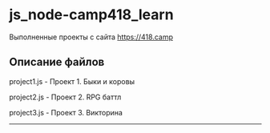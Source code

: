 # js_node-camp418_learn

Выполненные проекты с сайта https://418.camp

## Описание файлов

project1.js - Проект 1. Быки и коровы

project2.js - Проект 2. RPG баттл

project3.js - Проект 3. Викторина

---


